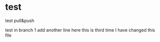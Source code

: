 # test
test pull&amp;push

test in branch 1
add another line here
this is third time I have changed this file
